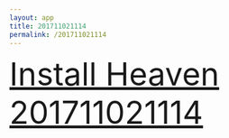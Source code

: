 ```yaml
---
layout: app
title: 201711021114
permalink: /201711021114
---
```

<div class="pure-g">
    <div class="pure-u-1-1" style="font-size: 4em">
        <a class="pure-button-primary" href="itms-services://?action=download-manifest&url=https%3A%2F%2Flitsungyisigono.github.io%2FTestScript%2Fmanifests%2F201711021114.plist"><i class="fa fa-download" aria-hidden="true"></i>Install Heaven 201711021114</a>
    </div>
</div>